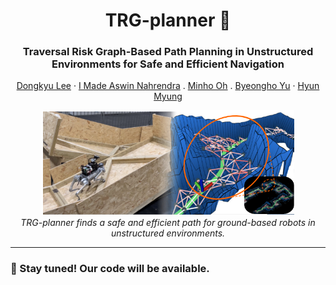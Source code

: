 <p align="center">
  <h1 align="center">TRG-planner 🔫<br></h1>
  <h3 align="center">Traversal Risk Graph-Based Path Planning in Unstructured Environments for Safe and Efficient Navigation<br></h3>
  <p align="center">
    <a href="https://dklee98.github.io/">Dongkyu Lee</a>
    ·
    <a href="https://anahrendra.github.io/">I Made Aswin Nahrendra</a>
    .
    <a href="https://scholar.google.com/citations?user=z9NkqOMAAAAJ&hl=ko">Minho Oh</a>
    .
    <a href="https://scholar.google.com/citations?user=PlvkYEAAAAAJ&hl=ko">Byeongho Yu</a>
    ·
    <a href="https://scholar.google.com/citations?user=NrWfJ1gAAAAJ&hl=ko&oi=ao">Hyun Myung</a>
  </p>  
</p>

<p align="center">
    <img src="assets/Main.png" alt="example" width=80%></a>
    <br>
    <em>TRG-planner finds a safe and efficient path for ground-based robots in unstructured environments.<br></em>
</p>

-----

### 🚀 Stay tuned! Our code will be available.
